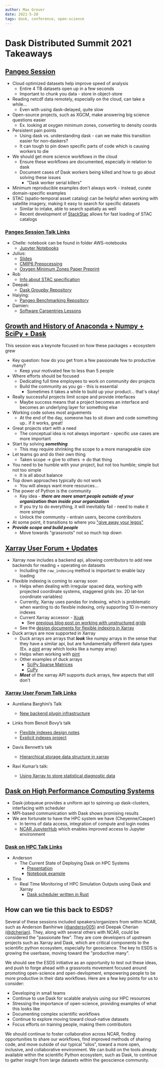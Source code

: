 ```yaml
---
author: Max Grover
date: 2021-5-28
tags: dask, conference, open-science
---
```


# Dask Distributed Summit 2021 Takeaways

## [Pangeo Session](https://zoom.us/rec/play/bVuz_sZOnzsH8fJdrsvH7T_XgXBg64cRSgbV4PERZByVgoLzUDXXoc1pq02Hcfg1oxE7uzAa919Jly1p.tmy6yMikcfgRVHi2?startTime=1621447260000&_x_zm_rtaid=P6Q_HcGvQa-lvvjzHzq4Rg.1621536889692.ea182bc019aed9fbea835c35b62d5ca5&_x_zm_rhtaid=831)

- Cloud optimized datasets help improve speed of analysis
  - Entire 4 TB datasets open up in a few seconds
  - Important to chunk you data - store in object-store
- Reading netcdf data remotely, especially on the cloud, can take a while...
  - Even with using dask-delayed, quite slow
- Open-source projects, such as XGCM, make answering big science questions easier
  - Ex. looking at oxygen minimum zones, converting to density coords
- Persistent pain points
  - Using dask vs. understanding dask - can we make this transition easier for non-daskers?
  - It can tough to pin down specific parts of code which is causing workers to die
- We should get more science workflows in the cloud
  - Ensure these workflows are documented, especially in relation to dask
  - Document cases of Dask workers being killed and how to go about solving these issues
    - "Dask worker serial killers"
- Minimum reproducible examples don't always work - instead, curate domain-specific examples
- STAC (spatio-temporal asset catalog) can be helpful when working with satellite imagery, making it easy to search for specific datasets
  - Similar to intake, able to search spatially as well
  - Recent development of [StackStac](https://stackstac.readthedocs.io/en/latest/) allows for fast loading of STAC catalogs

### [Pangeo Session Talk Links](https://summit.dask.org/schedule/presentation/1/pangeo/)

- Chelle: notebook can be found in folder AWS-notebooks
  - [Jupyter Notebooks](https://github.com/pangeo-gallery/osm2020tutorial)
- Julius:
  - [Slides](https://speakerdeck.com/jbusecke/dask-and-the-ocean-death-zones-lessons-from-a-real-life-earth-science-workflow-with-a-fullish-pangeo-stack)
  - [CMIP6 Prepocessing](https://github.com/jbusecke/cmip6_preprocessing)
  - [Oxygen Minimum Zones Paper Preprint](https://www.essoar.org/doi/10.1002/essoar.10507050.1)
- Rob
  - [Info about STAC specification](https://stacspec.org)
- Deepak:
  - [Dask Groupby Repository](https://github.com/dcherian/dask_groupby)
- Haiying:
  - [Pangeo Benchmarking Repository](https://github.com/pangeo-data/benchmarking)
- Damien:
  - [Software Carpentries Lessons](https://github.com/carpentrieslab/python-aos-lesson)

## [Growth and History of Anaconda + Numpy + SciPy + Dask](https://zoom.us/rec/share/_KQiagnZBnW0xPIHAHZZs553JuFsJXfkQpdwUmTca7-QE91safAQCefSYr6-Kz3R.EDHHYf_864Dw3v8Q?startTime=1621515755000)

This session was a keynote focused on how these packages + ecosystem grew

- Key question: how do you get from a few passionate few to productive many?
  - Keep your motivated few to less than 5 people
- Where efforts should be focused
  - Dedicating full time employees to work on community dev projects
  - Build the community as you go - this is essential
    - Sometimes it takes a while to build up your product... that's okay!
- Really successful projects limit scope and provide interfaces
  - Maybe success means that a project becomes an interface and becomes an underlying layer for something else
- Working code solves most arguements
  - At the end of the day, someone has to sit down and code something up.. if it works, great!
- Great projects start with a need
  - The conceptual idea is not always important - specific use cases are more important
- Start by solving **_something_**
  - This may require shrinking the scope to a more manageable size
- Let teams go and do their own thing
  - Taken scope -> give to others -> do that thing
- You need to be humble with your project, but not too humble; simple but not too simple
  - It is all about balance
- Top down approaches typically do not work
  - You will always want more resources...
- The power of Python is the community
  - Key idea - **_there are more smart people outside of your organization than inside your organization_**
  - If you try to do everything, it will inevitably fail - need to make it more simple
  - Unlock the community - entrain users, become contributors
- At some point, it transitions to where you ["give away your legos"](https://review.firstround.com/give-away-your-legos-and-other-commandments-for-scaling-startups)
- **_Provide scope and build people_**
  - Move towards "grassroots" not so much top down

## [Xarray User Forum + Updates](https://zoom.us/rec/share/3AnbFtOiRIARD3A6MdM1F0PrMvpASQxJQNWbt6pppYpRrx33EFGQYy-wLQWVQZ-H.bl2gwN915ju9aidF?startTime=1621402478000)

- Xarray now includes a backend api, allowing contributors to add new backends for reading + operating on datasets
  - Including the `raw_indexing` method is important to enable lazy loading
- Flexible indexing is coming to xarray soon
  - Helps when dealing with irregular spaced data, working with projected coordinate systems, staggered grids (ex. 2D lat-lon coordinate variables)
  - Currently, Xarray uses pandas for indexing, which is problematic when wanting to do flexible indexing, only supporting 1D in-memory indexes
  - Current Xarray accessor - [Xoak](https://xoak.readthedocs.io/en/latest/)
    - See [previous blog post on working with unstructured grids](https://ncar.github.io/esds/posts/multiple_index_xarray_xoak/)
  - See the [design documents for flexible indexing in Xarray](https://github.com/pydata/xarray/blob/master/design_notes/flexible_indexes_notes.md)
- Duck arrays are now supported in Xarray
  - Duck arrays are arrays that **_look_** like numpy arrays in the sense that they have a similar api, but are fundamentally different data types (Ex. a [pint](https://pint.readthedocs.io/en/stable/tutorial.html) array which looks like a numpy array)
  - Helps when working with [pint](https://pint.readthedocs.io/en/stable/)
  - Other examples of duck arrays
    - [SciPy Sparse Matrices](https://docs.scipy.org/doc/scipy/reference/sparse.html)
    - [CuPy](https://docs.cupy.dev/en/stable/user_guide/basic.html)
  - **_Most_** of the xarray API supports duck arrays, few aspects that still don't

### [Xarray User Forum Talk Links](https://summit.dask.org/schedule/presentation/51/xarray-user-forum/)

- Aureliana Barghini’s Talk

  - [New backend plugin infrastructure](https://github.com/aurghs/xarray-backend-tutorial)

- Links from Benoit Bovy’s talk

  - [Flexible indexes design notes](https://github.com/pydata/xarray/blob/master/design_notes/flexible_indexes_notes.md)
  - [Explicit indexes project](https://github.com/pydata/xarray/projects/1)

- Davis Bennett’s talk

  - [Hierarchical storage data structure in xarray](https://github.com/pydata/xarray/issues/4118)

- Ravi Kumar’s talk:
  - [Using Xarray to store statistical diagnostic data](https://github.com/arviz-devs/arviz_misc/tree/master/xarray_user_forum_2021)

## [Dask on High Performance Computing Systems](https://zoom.us/rec/share/25oqsPdh_ZeZSFmvvbOLzJ0Sa8Q7py6GiLrVra8UHJmi0rZ1YLm69Jpt9NUiN4Cm.1MS7-WLlIPa3Ewku?startTime=1621519269000)

- Dask-jobqueue provides a uniform api to spinning up dask-clusters, interfacing with scheduler
- MPI-based communication with Dask shows promising results
- We are fortunate to have the HPC system we have (Cheyenne/Casper)
  - In terms of data access, integration of compute and login nodes
  - [NCAR JupyterHub](jupyterhub.ucar.edu) which enables improved access to Jupyter environment

### [Dask on HPC Talk Links](https://summit.dask.org/schedule/presentation/34/dask-in-hpc/)

- Anderson
  - The Current State of Deploying Dask on HPC Systems
    - [Presentation](https://talks.andersonbanihirwe.dev/deploying-dask-on-hpc-dask-summit-2021.html)
    - [Notebook example](https://nbviewer.jupyter.org/github/andersy005/brouillons-quotidien/blob/main/dask/dask-cupy-multi-node-gpu.ipynb)
- Tina
  - Real Time Monitoring of HPC Simulation Outputs using Dask and Xarray
    - [Dask scheduler written in Rust](https://github.com/It4innovations/rsds)

## How can we tie this back to ESDS?

Several of these sessions included speakers/organizers from within NCAR, such as Anderson Banihirwe [(@andersy005)](https://github.com/andersy005) and Deepak Cherian [(@dcherian)](https://github.com/dcherian). They, along with several others with NCAR, could be considered the "passionate few". They are core developers of upstream projects such as Xarray and Dask, which are critical components to the scientific python ecosystem, especially for geoscience. The key to ESDS is growing the userbase, moving toward the "productive many".

We should see the ESDS initiative as an opportunity to test out these ideas, and push to forge ahead with a grassroots movement focused around promoting open-science and open-devlopment, empowering people to be more productive in their data workflows. Here are a few key points for us to consider:

- Developing in small teams
- Continue to use Dask for scalable analysis using our HPC resources
- Stressing the importance of open-science, providing examples of what this looks like
- Documenting complex scientific workflows
- Continue to explore moving toward cloud-native datasets
- Focus efforts on training people, making them contributors

We should continue to foster collaboration across NCAR, finding opportunities to share our workflows, find improved methods of sharing code, and move outside of our typical "silos", toward a more open, inclusive, and collaborative environment. We can build on the tools already available within the scientific Python ecosystem, such as Dask, to continue to gather insight from large datasets within the geoscience community.
